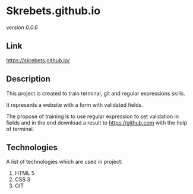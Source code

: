 # Skrebets.github.io

*version 0.0.6*

## Link

https://skrebets.github.io/

## Description

This project is created to train terminal, git and regular expressions skills.

It represents a website with a form with validated fields.

The propose of training is to use regular expression to set validation in fields and in the end download a result to https://github.com with the help of terminal.

## Technologies

A list of technologies which are used in project:

1. HTML 5
2. CSS 3
4. GIT

